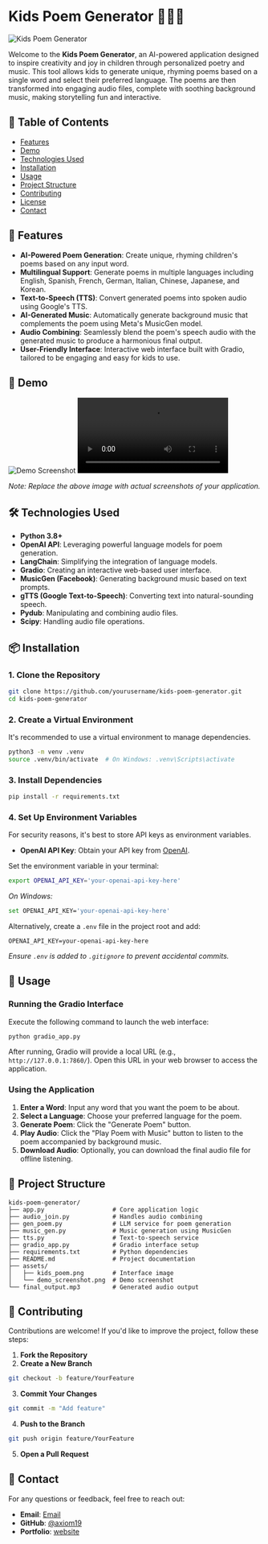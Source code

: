 # Kids Poem Generator 🎨📜🎶

![Kids Poem Generator](assets/Poem.png)

Welcome to the **Kids Poem Generator**, an AI-powered application designed to inspire creativity and joy in children through personalized poetry and music. This tool allows kids to generate unique, rhyming poems based on a single word and select their preferred language. The poems are then transformed into engaging audio files, complete with soothing background music, making storytelling fun and interactive.

## 📝 Table of Contents

- [Features](#features)
- [Demo](#demo)
- [Technologies Used](#technologies-used)
- [Installation](#installation)
- [Usage](#usage)
- [Project Structure](#project-structure)
- [Contributing](#contributing)
- [License](#license)
- [Contact](#contact)

## 🎉 Features

- **AI-Powered Poem Generation**: Create unique, rhyming children's poems based on any input word.
- **Multilingual Support**: Generate poems in multiple languages including English, Spanish, French, German, Italian, Chinese, Japanese, and Korean.
- **Text-to-Speech (TTS)**: Convert generated poems into spoken audio using Google's TTS.
- **AI-Generated Music**: Automatically generate background music that complements the poem using Meta's MusicGen model.
- **Audio Combining**: Seamlessly blend the poem's speech audio with the generated music to produce a harmonious final output.
- **User-Friendly Interface**: Interactive web interface built with Gradio, tailored to be engaging and easy for kids to use.

## 🎥 Demo

![Demo Screenshot](assets/demo.png)
![Demo Video](assets/demo_mov.mp4)

*Note: Replace the above image with actual screenshots of your application.*

## 🛠 Technologies Used

- **Python 3.8+**
- **OpenAI API**: Leveraging powerful language models for poem generation.
- **LangChain**: Simplifying the integration of language models.
- **Gradio**: Creating an interactive web-based user interface.
- **MusicGen (Facebook)**: Generating background music based on text prompts.
- **gTTS (Google Text-to-Speech)**: Converting text into natural-sounding speech.
- **Pydub**: Manipulating and combining audio files.
- **Scipy**: Handling audio file operations.

## 📦 Installation

### 1. Clone the Repository

```bash
git clone https://github.com/yourusername/kids-poem-generator.git
cd kids-poem-generator
```

### 2. Create a Virtual Environment

It's recommended to use a virtual environment to manage dependencies.

```bash
python3 -m venv .venv
source .venv/bin/activate  # On Windows: .venv\Scripts\activate
```

### 3. Install Dependencies

```bash
pip install -r requirements.txt
```

### 4. Set Up Environment Variables

For security reasons, it's best to store API keys as environment variables.

- **OpenAI API Key**: Obtain your API key from [OpenAI](https://platform.openai.com/account/api-keys).

Set the environment variable in your terminal:

```bash
export OPENAI_API_KEY='your-openai-api-key-here'
```

*On Windows:*

```bash
set OPENAI_API_KEY='your-openai-api-key-here'
```

Alternatively, create a `.env` file in the project root and add:

```env
OPENAI_API_KEY=your-openai-api-key-here
```

*Ensure `.env` is added to `.gitignore` to prevent accidental commits.*

## 🚀 Usage

### Running the Gradio Interface

Execute the following command to launch the web interface:

```bash
python gradio_app.py
```

After running, Gradio will provide a local URL (e.g., `http://127.0.0.1:7860/`). Open this URL in your web browser to access the application.

### Using the Application

1. **Enter a Word**: Input any word that you want the poem to be about.
2. **Select a Language**: Choose your preferred language for the poem.
3. **Generate Poem**: Click the "Generate Poem" button.
4. **Play Audio**: Click the "Play Poem with Music" button to listen to the poem accompanied by background music.
5. **Download Audio**: Optionally, you can download the final audio file for offline listening.

## 📂 Project Structure

```
kids-poem-generator/
├── app.py                   # Core application logic
├── audio_join.py            # Handles audio combining
├── gen_poem.py              # LLM service for poem generation
├── music_gen.py             # Music generation using MusicGen
├── tts.py                   # Text-to-speech service
├── gradio_app.py            # Gradio interface setup
├── requirements.txt         # Python dependencies
├── README.md                # Project documentation
├── assets/
│   ├── kids_poem.png        # Interface image
│   └── demo_screenshot.png  # Demo screenshot
└── final_output.mp3         # Generated audio output
```

## 🤝 Contributing

Contributions are welcome! If you'd like to improve the project, follow these steps:

1. **Fork the Repository**
2. **Create a New Branch**

```bash
git checkout -b feature/YourFeature
```

3. **Commit Your Changes**

```bash
git commit -m "Add feature"
```

4. **Push to the Branch**

```bash
git push origin feature/YourFeature
```

5. **Open a Pull Request**


## 📧 Contact

For any questions or feedback, feel free to reach out:

- **Email**: [Email](shagundeepsingh80@gmail.com)
- **GitHub**: [@axiom19](https://github.com/axiom19)
- **Portfolio**: [website](https://shagunnsingh007.wixsite.com/my-site)
